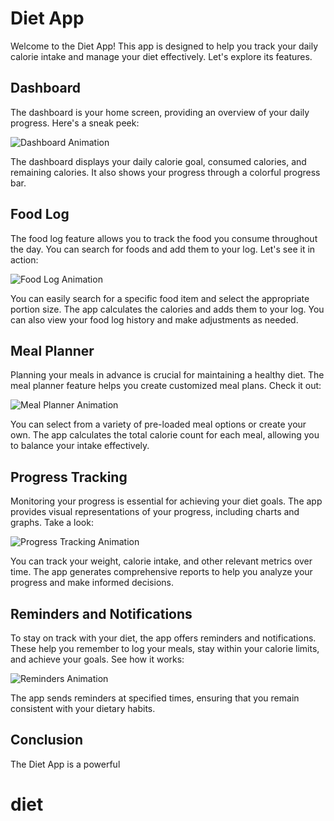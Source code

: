# Diet App

Welcome to the Diet App! This app is designed to help you track your daily calorie intake and manage your diet effectively. Let's explore its features.

## Dashboard

The dashboard is your home screen, providing an overview of your daily progress. Here's a sneak peek:

![Dashboard Animation](dashboard_animation.gif)

The dashboard displays your daily calorie goal, consumed calories, and remaining calories. It also shows your progress through a colorful progress bar.

## Food Log

The food log feature allows you to track the food you consume throughout the day. You can search for foods and add them to your log. Let's see it in action:

![Food Log Animation](food_log_animation.gif)

You can easily search for a specific food item and select the appropriate portion size. The app calculates the calories and adds them to your log. You can also view your food log history and make adjustments as needed.

## Meal Planner

Planning your meals in advance is crucial for maintaining a healthy diet. The meal planner feature helps you create customized meal plans. Check it out:

![Meal Planner Animation](meal_planner_animation.gif)

You can select from a variety of pre-loaded meal options or create your own. The app calculates the total calorie count for each meal, allowing you to balance your intake effectively.

## Progress Tracking

Monitoring your progress is essential for achieving your diet goals. The app provides visual representations of your progress, including charts and graphs. Take a look:

![Progress Tracking Animation](progress_tracking_animation.gif)

You can track your weight, calorie intake, and other relevant metrics over time. The app generates comprehensive reports to help you analyze your progress and make informed decisions.

## Reminders and Notifications

To stay on track with your diet, the app offers reminders and notifications. These help you remember to log your meals, stay within your calorie limits, and achieve your goals. See how it works:

![Reminders Animation](reminders_animation.gif)

The app sends reminders at specified times, ensuring that you remain consistent with your dietary habits.

## Conclusion

The Diet App is a powerful
# diet
